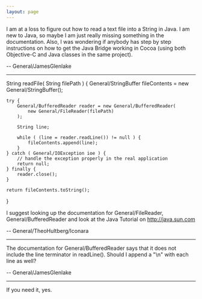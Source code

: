 ```yaml
---
layout: page
---
```


I am at a loss to figure out how to read a text file into a String in Java. I am new to Java, so maybe I am just really missing something in the documentation. Also, I was wondering if anybody has step by step instructions on how to get the Java Bridge working in Cocoa (using both Objective-C and Java classes in the same project).

-- General/JamesGlenlake

----

    

String readFile( String filePath ) {
	General/StringBuffer fileContents = new General/StringBuffer();

	try {
		General/BufferedReader reader = new General/BufferedReader(
			new General/FileReader(filePath)
		);

		String line;
	
		while ( (line = reader.readLine()) != null ) {
			fileContents.append(line);
		}
	} catch ( General/IOException ioe ) {
		// handle the exception properly in the real application
		return null;
	} finally {
		reader.close();
	}

	return fileContents.toString();
}


I suggest looking up the documentation for     General/FileReader,     General/BufferedReader and look at the Java Tutorial on http://java.sun.com

-- General/TheoHultberg/Iconara

----

The documentation for General/BufferedReader says that it does not include the line terminator in readLine(). Should I append a     "\n" with each line as well?

-- General/JamesGlenlake

----

If you need it, yes.